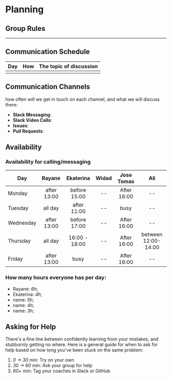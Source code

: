 # Planning

## Group Rules

---

## Communication Schedule

| Day | How | The topic of discussion |
| --- | :-: | ----------------------- |
|     |     |                         |

## Communication Channels

how often will we get in touch on each channel, and what we will discuss there:

-  **Slack Messaging**:
-  **Slack Video Calls**:
-  **Issues**:
-  **Pull Requests**:

## Availability

### Availability for calling/messaging

| Day       |   Rayane    |   Ekaterina   |    Widad     | Jose Tomas  |        Ali         |
| --------- | :---------: | :-----------: | :---------: | :---------: | :-----------------: |
| Monday    | after 13:00 | before 15:00  | -- | After 16:00 | -- |
| Tuesday   |   all day   |  after 11:00  | -- |    busy     | -- |
| Wednesday | after 13:00 | before 17:00  | -- | After 16:00 |  -- |
| Thursday  |   all day   | 16:00 - 18:00 | -- | After 16:00 | between 12:00-14:00 |
| Friday    | after 13:00 |     busy      | -- | After 16:00 | -- |

### How many hours everyone has per day:

-  Rayane: _6h_;
-  Ekaterina: _4h_;
-  name: _5h_;
-  name: _4h_;
-  name: _3h_;

## Asking for Help

There's a fine line between confidently learning from your mistakes, and stubbornly getting no where. Here is a general guide for when to ask for help based on how long you've been stuck on the same problem:

1. _0 -> 30 min_: Try on your own
2. _30 -> 60 min_: Ask your group for help
3. _60+ min_: Tag your coaches in Slack or GitHub
